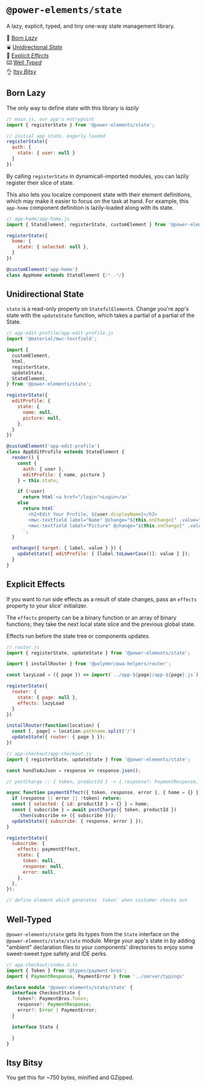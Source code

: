 # `@power-elements/state`

A lazy, explicit, typed, and tiny one-way state management library.

👼 [Born *Lazy*](#born-lazy)  
⛲️ [Unidirectional *State*](#unidirectional-state)  
🎇 [Explicit *Effects*](#explicit-effects)  
⌨️ [Well *Typed*](#well-typed)  
👌 [Itsy *Bitsy*](#itsy-bitsy)

## Born Lazy
The only way to define state with this library is *lazily*
```js
// main.js, our app's entrypoint
import { registerState } from '@power-elements/state';

// initial app state. eagerly loaded
registerState({
  auth: {
    state: { user: null }
  }
})
```

By calling `registerState` in dynamicall-imported modules, you can lazily register their slice of state.

This also lets you localize component state with their element definitions, which may make it easier to focus on the task at hand. For example, this `app-home` component definition is lazily-loaded along with its state.

```js
// app-home/app-home.js
import { StateElement, registerState, customElement } from '@power-elements/state';

registerState({
  home: {
    state: { selected: null },
  }
})

@customElement('app-home')
class AppHome extends StateElement {/*..*/}
```

## Unidirectional State

`state` is a read-only property on `StatefulElement`s. Change you're app's state with the `updateState` function, which takes a partial of a partial of the State.

```js
// app-edit-profile/app-edit-profile.js
import '@material/mwc-textfield';

import {
  customElement,
  html,
  registerState,
  updateState,
  StateElement,
} from '@power-elements/state';

registerState({
  editProfile: {
    state: {
      name: null,
      picture: null,
    },
  }
})

@customElement('app-edit-profile')
class AppEditProfile extends StateElement {
  render() {
    const {
      auth: { user },
      editProfile: { name, picture }
    } = this.state;

    if (!user)
      return html`<a href="/login">Login</a>`
    else
      return html`
        <h2>Edit Your Profile, ${user.displayName}</h2>
        <mwc-textfield label="Name" @change="${this.onChange}" .value="${name}"></mwc-textfield>
        <mwc-textfield label="Picture" @change="${this.onChange}" .value="${picture}"></mwc-textfield>
      `;
  }

  onChange({ target: { label, value } }) {
    updateState({ editProfile: { [label.toLowerCase()]: value } });
  }
}
```

## Explicit Effects

If you want to run side effects as a result of state changes, pass an `effects` property to your slice' initializer.

The `effects` property can be a binary function or an array of binary functions; they take the next local state slice and the previous global state.

Effects run before the state tree or components updates.

```js
// router.js
import { registerState, updateState } from '@power-elements/state';

import { installRouter } from '@polymer/pwa-helpers/router';

const lazyLoad = ({ page }) => import(`../app-${page}/app-${page}.js`),

registerState({
  router: {
    state: { page: null },
    effects: lazyLoad
  }
})

installRouter(function(location) {
  const [, page] = location.pathname.split('/')
  updateState({ router: { page } });
})
```

```js
// app-checkout/app-checkout.js
import { registerState, updateState } from '@power-elements/state';

const handleAsJson = response => response.json();

// postCharge :: { token, productId } -> { response?: PaymentResponse, error?: Error }

async function paymentEffect({ token, response, error }, { home = {} }) {
  if (response || error || !token) return;
  const { selected: { id: productId } = {} } = home;
  const { subscribe } = await postCharge({ token, productId })
    .then(subscribe => ({ subscribe }));
  updateState({ subscribe: { response, error } });
}

registerState({
  subscribe: {
    effects: paymentEffect,
    state: {
      token: null,
      response: null,
      error: null,
    },
  },
});

// define element which generates `token` when customer checks out
```

## Well-Typed

`@power-elements/state` gets its types from the `State` interface on the `@power-elements/state/state` module. Merge your app's state in by adding "ambient" declaration files to your components' directories to enjoy some sweet-sweet type safety and IDE perks.

```ts
// app-checkout/index.d.ts
import { Token } from '@types/payment-bros';
import { PaymentResponse, PaymentError } from '../server/typings'

declare module '@power-elements/state/state' {
  interface CheckoutState {
    token?: PaymentBros.Token;
    response?: PaymentResponse;
    error?: Error | PaymentError;
  }

  interface State {

  }
}
```

## Itsy Bitsy

You get this for ~750 bytes, minified and GZipped.

